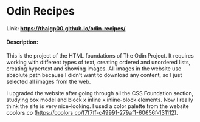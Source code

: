# Odin Recipes
#### Link: https://thaigp00.github.io/odin-recipes/
#### Description:
This is the project of the HTML foundations of The Odin Project. It requires working with different types of text, creating ordered and unordered lists, creating hypertext and showing images. All images in the website use absolute path because I didn't want to download any content, so I just selected all images from the web.

I upgraded the website after going through all the CSS Foundation section, studying box model and block x inline x inline-block elements. Now I really think the site is very nice-looking. I used a color palette from the website coolors.co (https://coolors.co/f7f7ff-c49991-279af1-60656f-131112).